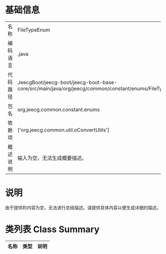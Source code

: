 # 基础信息

|      |      |
|------|------|
| 名称 | FileTypeEnum |
| 编码语言 | .java |
| 代码路径 | JeecgBoot/jeecg-boot/jeecg-boot-base-core/src/main/java/org/jeecg/common/constant/enums/FileTypeEnum.java |
| 包名 | org.jeecg.common.constant.enums |
| 依赖项 | ['org.jeecg.common.util.oConvertUtils'] |
| 概述说明 | 输入为空，无法生成概要描述。 |

# 说明

由于提供的内容为空，无法进行总结描述。请提供具体内容以便生成详细的描述。

# 类列表 Class Summary

| 名称   | 类型  | 说明 |
|-------|------|-------------|





